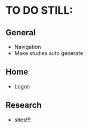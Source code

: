 # TO DO STILL:
## General
  - Navigation
  - Make studies auto generate
## Home
  - Logos
## Research
  - sites!!!